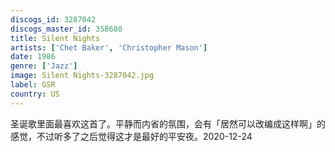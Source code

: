 ```yaml
---
discogs_id: 3287042
discogs_master_id: 358680
title: Silent Nights
artists: ['Chet Baker', 'Christopher Mason']
date: 1986
genre: ['Jazz']
image: Silent Nights-3287042.jpg
label: GSR
country: US
---
```


圣诞歌里面最喜欢这首了。平静而内省的氛围，会有「居然可以改编成这样啊」的感觉，不过听多了之后觉得这才是最好的平安夜。2020-12-24